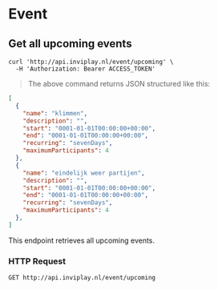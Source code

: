 # Event

## Get all upcoming events

```shell
curl 'http://api.inviplay.nl/event/upcoming' \
  -H 'Authorization: Bearer ACCESS_TOKEN'
```

> The above command returns JSON structured like this:

```json
[
  {
    "name": "klimmen",
    "description": "",
    "start": "0001-01-01T00:00:00+00:00",
    "end": "0001-01-01T00:00:00+00:00",
    "recurring": "sevenDays",
    "maximumParticipants": 4
  },
  {
    "name": "eindelijk weer partijen",
    "description": "",
    "start": "0001-01-01T00:00:00+00:00",
    "end": "0001-01-01T00:00:00+00:00",
    "recurring": "sevenDays",
    "maximumParticipants": 4
  },
]
```

This endpoint retrieves all upcoming events.

### HTTP Request

`GET http://api.inviplay.nl/event/upcoming`

